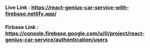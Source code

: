 ### Live Link : https://react-genius-car-service-with-firebase.netlify.app/
### Firbase Link : https://console.firebase.google.com/u/0/project/react-genius-car-service/authentication/users
